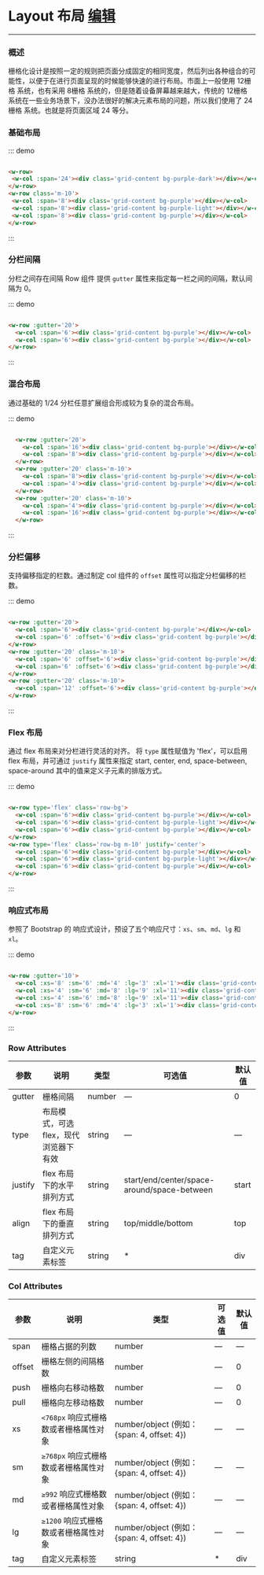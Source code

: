 # Layout 布局   <a href='#/update?name=layout'>编辑</a>
----
### 概述
栅格化设计是按照一定的规则把页面分成固定的相同宽度，然后列出各种组合的可能性，以便于在进行页面呈现的时候能够快速的进行布局。市面上一般使用 12栅格 系统，也有采用 8栅格 系统的，但是随着设备屏幕越来越大，传统的 12栅格 系统在一些业务场景下，没办法很好的解决元素布局的问题，所以我们使用了 24栅格 系统。也就是将页面区域 24 等分。
### 基础布局
<div class='demo-block'>
 <w-row>
   <w-col :span='24'><div class='grid-content bg-purple-dark'></div></w-col>
 </w-row>
 <w-row class='m-10'>
   <w-col :span='8'><div class='grid-content bg-purple'></div></w-col>
   <w-col :span='8'><div class='grid-content bg-purple-light'></div></w-col>
   <w-col :span='8'><div class='grid-content bg-purple'></div></w-col>
 </w-row>
</div>

::: demo
```html

<w-row>
 <w-col :span='24'><div class='grid-content bg-purple-dark'></div></w-col>
</w-row>
<w-row class='m-10'>
 <w-col :span='8'><div class='grid-content bg-purple'></div></w-col>
 <w-col :span='8'><div class='grid-content bg-purple-light'></div></w-col>
 <w-col :span='8'><div class='grid-content bg-purple'></div></w-col>
</w-row>

```
:::

### 分栏间隔

分栏之间存在间隔
Row 组件 提供 ```gutter``` 属性来指定每一栏之间的间隔，默认间隔为 0。

<div class='demo-block'>
  <w-row :gutter='20'>
    <w-col :span='6'><div class='grid-content bg-purple'></div></w-col>
    <w-col :span='6'><div class='grid-content bg-purple'></div></w-col>
  </w-row>
</div>

::: demo

```html

<w-row :gutter='20'>
  <w-col :span='6'><div class='grid-content bg-purple'></div></w-col>
  <w-col :span='6'><div class='grid-content bg-purple'></div></w-col>
</w-row>

```

:::

### 混合布局

通过基础的 1/24 分栏任意扩展组合形成较为复杂的混合布局。

<div class='demo-block'>
  <w-row :gutter='20'>
    <w-col :span='16'><div class='grid-content bg-purple'></div></w-col>
    <w-col :span='8'><div class='grid-content bg-purple'></div></w-col>
  </w-row>
  <w-row :gutter='20' class='m-10'>
    <w-col :span='8'><div class='grid-content bg-purple'></div></w-col>
    <w-col :span='4'><div class='grid-content bg-purple'></div></w-col>
  </w-row>
  <w-row :gutter='20' class='m-10'>
    <w-col :span='4'><div class='grid-content bg-purple'></div></w-col>
    <w-col :span='16'><div class='grid-content bg-purple'></div></w-col>
  </w-row>
</div>

::: demo

```html

  <w-row :gutter='20'>
    <w-col :span='16'><div class='grid-content bg-purple'></div></w-col>
    <w-col :span='8'><div class='grid-content bg-purple'></div></w-col>
  </w-row>
  <w-row :gutter='20' class='m-10'>
    <w-col :span='8'><div class='grid-content bg-purple'></div></w-col>
    <w-col :span='4'><div class='grid-content bg-purple'></div></w-col>
  </w-row>
  <w-row :gutter='20' class='m-10'>
    <w-col :span='4'><div class='grid-content bg-purple'></div></w-col>
    <w-col :span='16'><div class='grid-content bg-purple'></div></w-col>
  </w-row>

```

:::

### 分栏偏移

支持偏移指定的栏数。通过制定 col 组件的 ```offset``` 属性可以指定分栏偏移的栏数。

<div class='demo-block'>
  <w-row :gutter='20'>
    <w-col :span='6'><div class='grid-content bg-purple'></div></w-col>
    <w-col :span='6' :offset='6'><div class='grid-content bg-purple'></div></w-col>
  </w-row>
  <w-row :gutter='20' class='m-10'>
    <w-col :span='6' :offset='6'><div class='grid-content bg-purple'></div></w-col>
    <w-col :span='6' :offset='6'><div class='grid-content bg-purple'></div></w-col>
  </w-row>
  <w-row :gutter='20' class='m-10'>
    <w-col :span='12' :offset='6'><div class='grid-content bg-purple'></div></w-col>
  </w-row>
</div>

::: demo

```html

<w-row :gutter='20'>
  <w-col :span='6'><div class='grid-content bg-purple'></div></w-col>
  <w-col :span='6' :offset='6'><div class='grid-content bg-purple'></div></w-col>
</w-row>
<w-row :gutter='20' class='m-10'>
  <w-col :span='6' :offset='6'><div class='grid-content bg-purple'></div></w-col>
  <w-col :span='6' :offset='6'><div class='grid-content bg-purple'></div></w-col>
</w-row>
<w-row :gutter='20' class='m-10'>
  <w-col :span='12' :offset='6'><div class='grid-content bg-purple'></div></w-col>
</w-row>

```

:::

### Flex 布局

通过 flex 布局来对分栏进行灵活的对齐。
将 ```type``` 属性赋值为 'flex'，可以启用 flex 布局，并可通过 ```justify``` 属性来指定 start, center, end, space-between, space-around 其中的值来定义子元素的排版方式。
<div class='demo-block'>
  <w-row type='flex' class='row-bg'>
    <w-col :span='6'><div class='grid-content bg-purple'></div></w-col>
    <w-col :span='6'><div class='grid-content bg-purple-light'></div></w-col>
    <w-col :span='6'><div class='grid-content bg-purple'></div></w-col>
  </w-row>
  <w-row type='flex' class='row-bg m-10' justify='center'>
    <w-col :span='6'><div class='grid-content bg-purple'></div></w-col>
    <w-col :span='6'><div class='grid-content bg-purple-light'></div></w-col>
    <w-col :span='6'><div class='grid-content bg-purple'></div></w-col>
  </w-row>
</div>

::: demo

```html

<w-row type='flex' class='row-bg'>
  <w-col :span='6'><div class='grid-content bg-purple'></div></w-col>
  <w-col :span='6'><div class='grid-content bg-purple-light'></div></w-col>
  <w-col :span='6'><div class='grid-content bg-purple'></div></w-col>
</w-row>
<w-row type='flex' class='row-bg m-10' justify='center'>
  <w-col :span='6'><div class='grid-content bg-purple'></div></w-col>
  <w-col :span='6'><div class='grid-content bg-purple-light'></div></w-col>
  <w-col :span='6'><div class='grid-content bg-purple'></div></w-col>
</w-row>

```

:::

### 响应式布局

参照了 Bootstrap 的 响应式设计，预设了五个响应尺寸：```xs```、```sm```、```md```、```lg``` 和 ```xl```。
<div class='demo-block'>
  <w-row :gutter='10'>
    <w-col :xs='8' :sm='6' :md='4' :lg='3' :xl='1'><div class='grid-content bg-purple'></div></w-col>
    <w-col :xs='4' :sm='6' :md='8' :lg='9' :xl='11'><div class='grid-content bg-purple-light'></div></w-col>
    <w-col :xs='4' :sm='6' :md='8' :lg='9' :xl='11'><div class='grid-content bg-purple'></div></w-col>
    <w-col :xs='8' :sm='6' :md='4' :lg='3' :xl='1'><div class='grid-content bg-purple-light'></div></w-col>
  </w-row>
</div>


::: demo
```html

<w-row :gutter='10'>
  <w-col :xs='8' :sm='6' :md='4' :lg='3' :xl='1'><div class='grid-content bg-purple'></div></w-col>
  <w-col :xs='4' :sm='6' :md='8' :lg='9' :xl='11'><div class='grid-content bg-purple-light'></div></w-col>
  <w-col :xs='4' :sm='6' :md='8' :lg='9' :xl='11'><div class='grid-content bg-purple'></div></w-col>
  <w-col :xs='8' :sm='6' :md='4' :lg='3' :xl='1'><div class='grid-content bg-purple-light'></div></w-col>
</w-row>

```

:::

### Row Attributes

| 参数      | 说明          | 类型      | 可选值                           | 默认值  |
|---------- |-------------- |---------- |--------------------------------  |-------- |
| gutter | 栅格间隔 | number | — | 0 |
| type | 布局模式，可选 flex，现代浏览器下有效 | string | — | — |
| justify | flex 布局下的水平排列方式 | string | start/end/center/space-around/space-between | start |
| align | flex 布局下的垂直排列方式 | string | top/middle/bottom | top |
| tag | 自定义元素标签 | string | * | div |

### Col Attributes
| 参数      | 说明          | 类型      | 可选值                           | 默认值  |
|---------- |-------------- |---------- |--------------------------------  |-------- |
| span | 栅格占据的列数 | number | — | — |
| offset | 栅格左侧的间隔格数 | number | — | 0 |
| push |  栅格向右移动格数 | number | — | 0 |
| pull |  栅格向左移动格数 | number | — | 0 |
| xs | `<768px` 响应式栅格数或者栅格属性对象 | number/object (例如： {span: 4, offset: 4}) | — | — |
| sm | `≥768px` 响应式栅格数或者栅格属性对象 | number/object (例如： {span: 4, offset: 4}) | — | — |
| md | `≥992` 响应式栅格数或者栅格属性对象 | number/object (例如： {span: 4, offset: 4}) | — | — |
| lg | `≥1200` 响应式栅格数或者栅格属性对象 | number/object (例如： {span: 4, offset: 4}) | — | — |
| tag | 自定义元素标签 | string | * | div |
